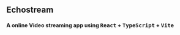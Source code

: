 ## Echostream

<h4> A online Video streaming app using <samp>React</samp> + <samp>TypeScript</samp> + <samp>Vite</samp>